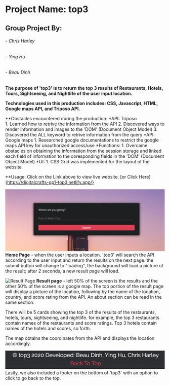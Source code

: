 # Project Name: top3

## Group Project By:

###### - Chris Harley
###### - Ying Hu
###### - Beau Dinh

**The purpose of 'top3' is to return the top 3 results of Restaurants, Hotels, Tours, Sightseeing, and Nightlife of the user input location.**

**Technologies used in this production includes: CSS, Javascript, HTML, Google maps API, and Triposo API.**

**Obstacles encountered during the production:
  *API: Triposo  
    1. Learned how to retrive the information from the API
    2. Discovered ways to render information and images to the 'DOM' (Document Object Model) 
    3. Discovered the ALL keyword to retrive information from the query
  *API: Google maps
    1. Researched google documentations to restrict the google maps API key for unauthorized access/use 
  *Functions: 
    1. Overcame obstacles on obtaining the information from the session storage and linked each field of information to the coresponding fields in the 'DOM' (Document Object Model)
  *UI:
    1. CSS Grid was implemented for the layout of the website

**Usage: Click on the Link above to view live website. [or Click Here]{https://digitalcrafts-gp1-top3.netlify.app/} 

![Home Page](./dist/images/homepage.png)
**Home Page** - when the user inputs a location. 'top3' will search the API according to the user input and return the results on the next page. the submit button will change to "loading", the background will load a picture of the result; after 2 seconds, a new result page will load.

![Result Page](./dist/images/resultpage.png)
**Result page** - left 50% of the screen is the results and the other 50% of the screen is a google map.
The top portion of the result page will display a picture of the location, following by the name of the location, country, and score rating from the API. An about section can be read in the same section.

There will be 5 cards showing the top 3 of the results of the restaurants, hotels, tours, sightseeing, and nightlife. for example, the top 3 restaurants contain names of the restaurants and score ratings. Top 3 hotels contain names of the hotels and scores, so forth.

The map obtains the coordinates from the API and displays the location accordingly.

![Back To T0p](./dist/images/footer.png)
Lastly, we also included a footer on the bottom of 'top3' with an option to click to go back to the top. 

